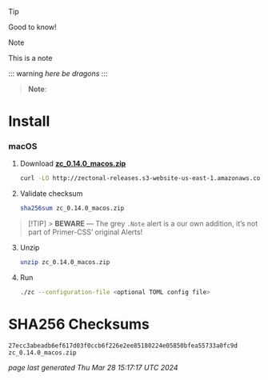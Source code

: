 
> [!TIP]
> Good to know!

> [!NOTE]
> This is a note

::: warning
*here be dragons*
:::

> __Note__:

# Install

### macOS

1.  Download
    [**zc_0.14.0_macos.zip**](http://zectonal-releases.s3-website-us-east-1.amazonaws.com/zc/releases/download/v0.14.0/zc_0.14.0_macos.zip)

    ``` sh
    curl -LO http://zectonal-releases.s3-website-us-east-1.amazonaws.com/zc/releases/download/v0.14.0/zc_0.14.0_macos.zip
    ```

2.  Validate checksum

    ``` sh
    sha256sum zc_0.14.0_macos.zip
    ```

> \[!TIP\] \> **BEWARE** — The grey `.Note` alert is a our own addition,
> it’s not part of Primer-CSS’ original Alerts!

3.  Unzip

    ``` sh
    unzip zc_0.14.0_macos.zip
    ```

4.  Run

    ``` sh
    ./zc --configuration-file <optional TOML config file>
    ```

# SHA256 Checksums

    27ecc3abeadb6ef617d03f0ccb6f226e2ee85180224e05850bfea55733a0fc9d    zc_0.14.0_macos.zip

*page last generated Thu Mar 28 15:17:17 UTC 2024*
